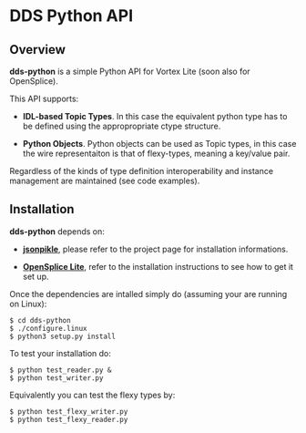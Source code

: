 # DDS Python API

## Overview
**dds-python** is a simple Python API for Vortex Lite (soon also for OpenSplice).

This API supports:

- **IDL-based Topic Types**. In this case the equivalent python type 
  has to be defined using the appropropriate ctype structure.
  
- **Python Objects**. Python objects can be used as Topic types, in this
  case the wire representaiton is that of flexy-types, meaning a 
  key/value pair.
  
Regardless of the kinds of type definition interoperability and instance management are maintained (see code examples).

## Installation
**dds-python** depends on:

- [**jsonpikle**](https://github.com/jsonpickle/jsonpickle), please refer to the project page for installation informations.

- [**OpenSplice Lite**](https://github.com/ADLINK-IST/opensplice), refer to the installation instructions to see how to get it set up.

Once the dependencies are intalled simply do (assuming your are running on Linux):

	$ cd dds-python
	$ ./configure.linux
	$ python3 setup.py install 

To test your installation do:

	$ python test_reader.py &
	$ python test_writer.py 
	

Equivalently you can test the flexy types by:

	$ python test_flexy_writer.py 
	$ python test_flexy_reader.py 





 
